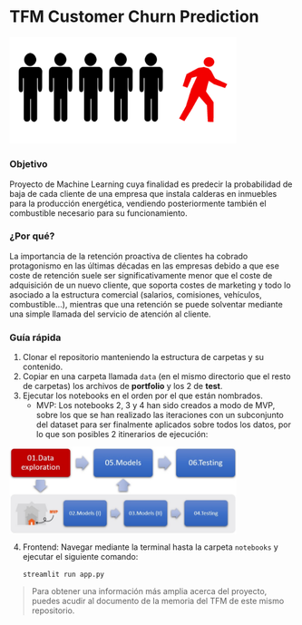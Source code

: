 # TFM Customer Churn Prediction


<img src="images/churn_icon.png" width="400"/>


### Objetivo

Proyecto de Machine Learning cuya finalidad es predecir la probabilidad de baja de cada cliente de una empresa que instala calderas en inmuebles para la producción energética, vendiendo posteriormente también el combustible necesario para su funcionamiento.

### ¿Por qué?

La importancia de la retención proactiva de clientes ha cobrado protagonismo en las últimas décadas en las empresas debido a que ese coste de retención suele ser significativamente menor que el coste de adquisición de un nuevo cliente, que soporta costes de marketing y todo lo asociado a la estructura comercial (salarios, comisiones, vehículos, combustible…), mientras que una retención se puede solventar mediante una simple llamada del servicio de atención al cliente.

### Guía rápida

1. Clonar el repositorio manteniendo la estructura de carpetas y su contenido.
2. Copiar en una carpeta llamada `data` (en el mismo directorio que el resto de carpetas) los archivos de **portfolio** y los 2 de **test**.
3. Ejecutar los notebooks en el orden por el que están nombrados.
    - MVP: Los notebooks 2, 3 y 4 han sido creados a modo de MVP, sobre los que se han realizado las iteraciones con un subconjunto del dataset para ser finalmente aplicados sobre todos los datos, por lo que son posibles 2 itinerarios de ejecución: 
  
  
<img src="images/01.jpg" align="center" width="400"/>
      
    
4. Frontend: Navegar mediante la terminal hasta la carpeta `notebooks` y ejecutar el siguiente comando:

    ```
    streamlit run app.py
     ```
     
> Para obtener una información más amplia acerca del proyecto, puedes acudir al documento de la memoria del TFM de este mismo repositorio.